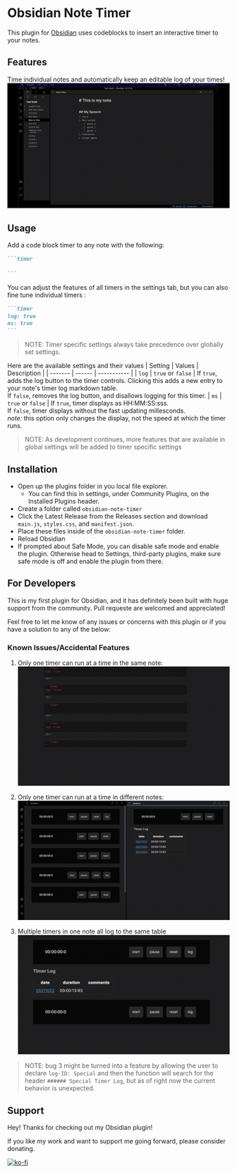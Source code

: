 # Obsidian Note Timer
This plugin for [Obsidian](https://obsidian.md/) uses codeblocks to insert an interactive timer to your notes. 

## Features
Time individual notes and automatically keep an editable log of your times!
![gif](obsidian-timer.gif)


## Usage
Add a code block timer to any note with the following:
````markdown
```timer

```
````
You can adjust the features of all timers in the settings tab, but you can also fine tune individual timers :
````markdown
```timer
log: true
ms: true
```
````
> NOTE: Timer specific settings always take precedence over globally set settings.

Here are the available settings and their values
| Setting | Values | Description |
| ------- | ------ | ----------- |
| `log`   | `true` or `false` | If `true`, adds the log button to the timer controls. Clicking this adds a new entry to your note's timer log markdown table.<br>If `false`, removes the log button, and disallows logging for this timer.
| `ms` | `true` or `false` | If `true`, timer displays as HH:MM:SS:sss.<br>If `false`, timer displays without the fast updating millesconds.<br>*note:* this option only changes the display, not the speed at which the timer runs.

> NOTE: As development continues, more features that are available in global settings will be added to timer specific settings


## Installation
- Open up the plugins folder in you local file explorer.
    - You can find this in settings, under Community Plugins, on the Installed Plugins header.
- Create a folder called `obsidian-note-timer`
- Click the Latest Release from the Releases section and download `main.js`, `styles.css`, and `manifest.json`.
- Place these files inside of the `obsidian-note-timer` folder.
- Reload Obsidian
- If prompted about Safe Mode, you can disable safe mode and enable the plugin. Otherwise head to Settings, third-party plugins, make sure safe mode is off and enable the plugin from there.

## For Developers
This is my first plugin for Obsidian, and it has definitely been built with huge support from the community. Pull requeste are welcomed and appreciated!

Feel free to let me know of any issues or concerns with this plugin or if you have a solution to any of the below:
### Known Issues/Accidental Features
1. Only one timer can run at a time in the same note:
    ![gif](obsidian-timer-oneN-manyT.gif) 
2. Only one timer can run at a time in different notes:
    ![gif](obsidian-timer-manyN-manyT.gif)

3. Multiple timers in one note all log to the same table
    ![gif](obsidian-timer-log-quirk.gif)

> NOTE: bug 3 might be turned into a feature by allowing the user to declare `log-ID: Special` and then the function will search for the header `###### Special Timer Log`, but as of right now the current behavior is unexpected.

## Support
Hey! Thanks for checking out my Obsidian plugin!

If you like my work and want to support me going forward, please consider donating. 

[![ko-fi](https://ko-fi.com/img/githubbutton_sm.svg)](https://ko-fi.com/S6S55K9XD)
